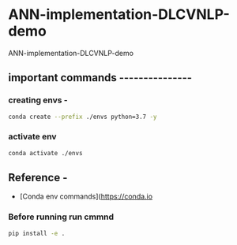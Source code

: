# ANN-implementation-DLCVNLP-demo
ANN-implementation-DLCVNLP-demo


## important commands ---------------

### creating envs -

```bash
conda create --prefix ./envs python=3.7 -y
```

### activate env

```bash
conda activate ./envs
```

## Reference -

* [Conda env commands](https://conda.io

### Before running run cmmnd

```bash
pip install -e .
```